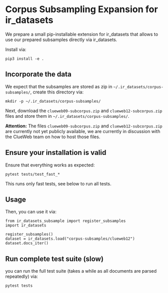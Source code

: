 # Corpus Subsampling Expansion for ir_datasets

We prepare a small pip-installable extension for ir_datasets that allows to use our prepared subsamples directly via ir_datasets.

Install via:

```
pip3 install -e .
```

## Incorporate the data

We expect that the subsamples are stored as zip in `~/.ir_datasets/corpus-subsamples/`, create this directory via:

```
mkdir -p ~/.ir_datasets/corpus-subsamples/
```

Next, download the `clueweb09-subcorpus.zip` and `clueweb12-subcorpus.zip` files and store them in `~/.ir_datasets/corpus-subsamples/`.

**Attention:** The files `clueweb09-subcorpus.zip` and `clueweb12-subcorpus.zip` are currently not yet publicly available, we are currently in discussion with the ClueWeb team on how to host those files.

## Ensure your installation is valid

Ensure that everything works as expected:

```
pytest tests/test_fast_*
```

This runs only fast tests, see below to run all tests.

## Usage

Then, you can use it via:

```
from ir_datasets_subsample import register_subsamples
import ir_datasets

register_subsamples()
dataset = ir_datasets.load("corpus-subsamples/clueweb12")
dataset.docs_iter()
```

## Run complete test suite (slow)

you can run the full test suite (takes a while as all documents are parsed repeatedly) via:

```
pytest tests
```

